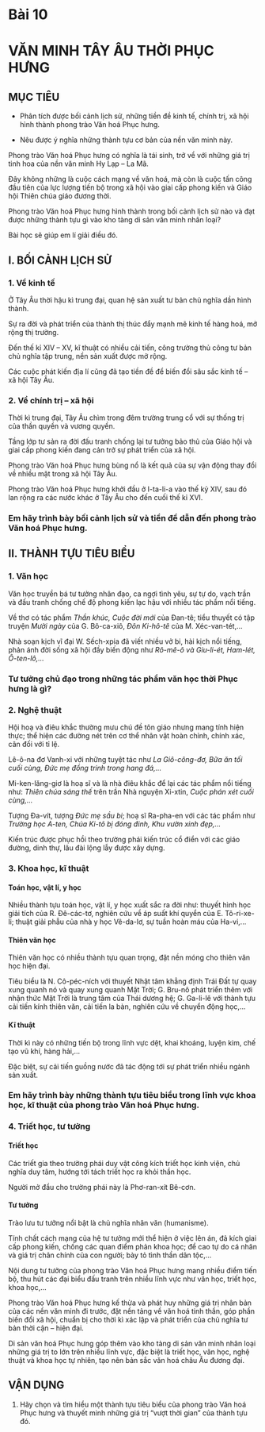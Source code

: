 # Bài 10

# VĂN MINH TÂY ÂU THỜI PHỤC HƯNG

## MỤC TIÊU

- Phân tích được bối cảnh lịch sử, những tiền đề kinh tế, chính trị, xã hội hình thành phong trào Văn hoá Phục hưng.

- Nêu được ý nghĩa những thành tựu cơ bản của nền văn minh này.

Phong trào Văn hoá Phục hưng có nghĩa là tái sinh, trở về với những giá trị tinh hoa của nền văn minh Hy Lạp – La Mã.

Đây không những là cuộc cách mạng về văn hoá, mà còn là cuộc tấn công đầu tiên của lực lượng tiến bộ trong xã hội vào giai cấp phong kiến và Giáo hội Thiên chúa giáo đương thời.

Phong trào Văn hoá Phục hưng hình thành trong bối cảnh lịch sử nào và đạt được những thành tựu gì vào kho tàng di sản văn minh nhân loại?

Bài học sẽ giúp em lí giải điều đó.

## I. BỐI CẢNH LỊCH SỬ

### 1. Về kinh tế

Ở Tây Âu thời hậu kì trung đại, quan hệ sản xuất tư bản chủ nghĩa dần hình thành.

Sự ra đời và phát triển của thành thị thúc đẩy mạnh mẽ kinh tế hàng hoá, mở rộng thị trường.

Đến thế kỉ XIV – XV, kĩ thuật có nhiều cải tiến, công trường thủ công tư bản chủ nghĩa tập trung, nền sản xuất được mở rộng.

Các cuộc phát kiến địa lí cũng đã tạo tiền đề để biến đổi sâu sắc kinh tế – xã hội Tây Âu.

### 2. Về chính trị – xã hội

Thời kì trung đại, Tây Âu chìm trong đêm trường trung cổ với sự thống trị của thần quyền và vương quyền.

Tầng lớp tư sản ra đời đấu tranh chống lại tư tưởng bảo thủ của Giáo hội và giai cấp phong kiến đang cản trở sự phát triển của xã hội.

Phong trào Văn hoá Phục hưng bùng nổ là kết quả của sự vận động thay đổi về nhiều mặt trong xã hội Tây Âu.

Phong trào Văn hoá Phục hưng khởi đầu ở I-ta-li-a vào thế kỷ XIV, sau đó lan rộng ra các nước khác ở Tây Âu cho đến cuối thế kỉ XVI.

### Em hãy trình bày bối cảnh lịch sử và tiền đề dẫn đến phong trào Văn hoá Phục hưng.

## II. THÀNH TỰU TIÊU BIỂU

### 1. Văn học

Văn học truyền bá tư tưởng nhân đạo, ca ngợi tình yêu, sự tự do, vạch trần và đấu tranh chống chế độ phong kiến lạc hậu với nhiều tác phẩm nổi tiếng.

Về thơ có tác phẩm *Thần khúc, Cuộc đời mới* của Đan-tê; tiểu thuyết có tập truyện *Mười ngày* của G. Bô-ca-xiô, *Đôn Ki-hô-tê* của M. Xéc-van-tét,...

Nhà soạn kịch vĩ đại W. Sếch-xpia đã viết nhiều vở bi, hài kịch nổi tiếng, phản ánh đời sống xã hội đầy biến động như *Rô-mê-ô và Giu-li-ét, Ham-lét, Ô-ten-lô,...*

### Tư tưởng chủ đạo trong những tác phẩm văn học thời Phục hưng là gì?

### 2. Nghệ thuật

Hội hoạ và điêu khắc thường mưu chú đề tôn giáo nhưng mang tính hiện thực; thể hiện các đường nét trên cơ thể nhân vật hoàn chỉnh, chính xác, cân đối với tỉ lệ.

Lê-ô-na đơ Vanh-xi với những tuyệt tác như *La Giô-công-đơ, Bữa ăn tối cuối cùng, Đức mẹ đồng trinh trong hang đá,...*

Mi-ken-lăng-giơ là hoạ sĩ và là nhà điêu khắc để lại các tác phẩm nổi tiếng như: *Thiên chúa sáng thế* trên trần Nhà nguyện Xi-xtin, *Cuộc phán xét cuối cùng,...*

Tượng Đa-vít, tượng *Đức mẹ sầu bi*; hoạ sĩ Ra-pha-en với các tác phẩm như *Trường học A-ten, Chúa Ki-tô bị đóng đinh, Khu vườn xinh đẹp,...*

Kiến trúc được phục hồi theo trường phái kiến trúc cổ điển với các giáo đường, dinh thự, lâu đài lộng lẫy được xây dựng.

### 3. Khoa học, kĩ thuật

#### Toán học, vật lí, y học

Nhiều thành tựu toán học, vật lí, y học xuất sắc ra đời như: thuyết hình học giải tích của R. Đê-các-tơ, nghiên cứu về áp suất khí quyển của E. Tô-ri-xe-li; thuật giải phẫu của nhà y học Vê-da-lơ, sự tuần hoàn máu của Ha-vi,...

#### Thiên văn học

Thiên văn học có nhiều thành tựu quan trọng, đặt nền móng cho thiên văn học hiện đại.

Tiêu biểu là N. Cô-péc-ních với thuyết Nhật tâm khẳng định Trái Đất tự quay xung quanh nó và quay xung quanh Mặt Trời; G. Bru-nô phát triển thêm với nhận thức Mặt Trời là trung tâm của Thái dương hệ; G. Ga-li-lê với thành tựu cải tiến kính thiên văn, cải tiến la bàn, nghiên cứu về chuyển động học,...

#### Kĩ thuật

Thời kì này có những tiến bộ trong lĩnh vực dệt, khai khoáng, luyện kim, chế tạo vũ khí, hàng hải,...

Đặc biệt, sự cải tiến guồng nước đã tác động tới sự phát triển nhiều ngành sản xuất.

### Em hãy trình bày những thành tựu tiêu biểu trong lĩnh vực khoa học, kĩ thuật của phong trào Văn hoá Phục hưng.

### 4. Triết học, tư tưởng

#### Triết học

Các triết gia theo trường phái duy vật công kích triết học kinh viện, chủ nghĩa duy tâm, hướng tới tách triết học ra khỏi thần học.

Người mở đầu cho trường phái này là Phơ-ran-xít Bê-cơn.

#### Tư tưởng

Trào lưu tư tưởng nổi bật là chủ nghĩa nhân văn (humanisme).

Tính chất cách mạng của hệ tư tưởng mới thể hiện ở việc lên án, đả kích giai cấp phong kiến, chống các quan điểm phản khoa học; để cao tự do cá nhân và giá trị chân chính của con người; bày tỏ tình thần dân tộc,...

Nội dung tư tưởng của phong trào Văn hoá Phục hưng mang nhiều điểm tiến bộ, thu hút các đại biểu đấu tranh trên nhiều lĩnh vực như văn học, triết học, khoa học,...

Phong trào Văn hoá Phục hưng kế thừa và phát huy những giá trị nhân bản của các nền văn minh đi trước, đặt nền tảng về văn hoá tinh thần, góp phần biến đổi xã hội, chuẩn bị cho thời kì xác lập và phát triển của chủ nghĩa tư bản thời cận – hiện đại.

Di sản văn hoá Phục hưng góp thêm vào kho tàng di sản văn minh nhân loại những giá trị to lớn trên nhiều lĩnh vực, đặc biệt là triết học, văn học, nghệ thuật và khoa học tự nhiên, tạo nên bản sắc văn hoá châu Âu đương đại.

## VẬN DỤNG

1. Hãy chọn và tìm hiểu một thành tựu tiêu biểu của phong trào Văn hoá Phục hưng và thuyết minh những giá trị “vượt thời gian” của thành tựu đó.

